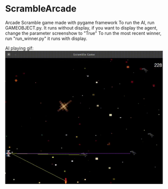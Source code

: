 # ScrambleArcade
Arcade Scramble game made with pygame framework
To run the AI, run GAMEOBJECT.py. It runs without display, if you want to display the agent, change the parameter screenshow to "True"
To run the most recent winner, run "run_winner.py" it runs with display.

AI playing gif:
![Alt text](https://github.com/fatihkykc/AI-ScrambleArcade/blob/main/ScreenShots/ai_scramble.gif)

